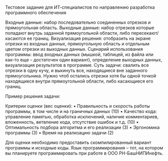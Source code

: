 Тестовое задание для ИТ-специалистов 
по направлению разработка программного обеспечения

Входные данные: набор последовательно соединенных отрезков и прямоугольная область.
Выходные данные:  набор отрезков которые попадают внутрь заданной прямоугольной области, либо пересекают/касаются ее границ. 
Визуализация решения: отобразить на экране отрезки из входных данных, прямоугольную область и отдельным цветом отрезки из выходных данных.
Сценарий использования программы: ввод входных данных (мышкой, таблицей, из файла или как-то еще – достаточен один вариант), определение выходных данных, визуализация результатов в программе.
Суть задачи: свалить все отрезки в одну кучу, и выкинуть все, находящиеся вне заданного прямоугольника. Нужно чтоб остались отрезки хотя бы одной точкой находящиеся внутри прямоугольной области, либо касающиеся его границ.

Пример решения задачи:

Критерии оценки (вес оценки):
•	Правильность и скорость работы программы, в том числе и на граничных данных (10)
•	Качество кода: управление памятью, обработка исключений, наличие комментариев, вложенность, ветвление кода, отсутствие ошибок и т.д. (10) 
•	Оптимальность подбора алгоритма и его реализации (3)
•	Эргономика программы (3)
•	Время на реализацию задачи (2)

Для оценки необходимо предоставить скомпилированный вариант программы и исходные коды.
Язык программирования – тот, на котором вы планируете программировать при работе в ООО РН-БашНИПИнефть.
